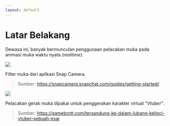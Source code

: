 ```yaml
---
layout: default
---
```

# Latar Belakang

Dewasa ini, banyak bermunculan penggunaan pelacakan muka pada animasi muka waktu nyata *(realtime)*.

<v-click>

<div grid="~ cols-2 gap-4">
<div>

<img border="rounded" src="https://storage.googleapis.com/snapchat-lens-assets/f1a09194-f02d-43ed-92b8-62e843179ff0/lensStudio/SC/TXRcJ4Az_Guides/img/sc_guide_getting_started_select_lens.gif">

Filter muka dari aplikasi Snap Camera.
> Sumber: https://snapcamera.snapchat.com/guides/getting-started/

</div>
<div>
<v-click>

<img border="rounded" src="https://gamebrott.com/wp-content/uploads/2021/08/Vtuber-Kompilasi-750x375.jpg">

Pelacakan gerak muka dipakai untuk penggerakan karakter virtual *"Vtuber"*.
> Sumber: https://gamebrott.com/tersandung-ke-dalam-lubang-kelinci-vtuber-sebuah-esai

</v-click>
</div>
</div>

</v-click>

<div class="abs-br m-8 flex gap-2 text-sm opacity-50">
  <SlideCurrentNo />
</div>
